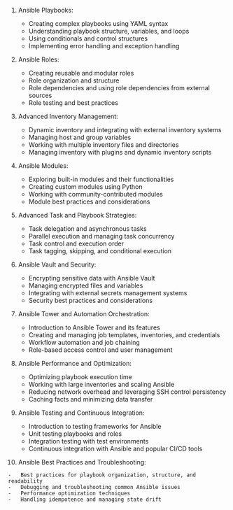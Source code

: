 
1.  Ansible Playbooks:
    -   Creating complex playbooks using YAML syntax
    -   Understanding playbook structure, variables, and loops
    -   Using conditionals and control structures
    -   Implementing error handling and exception handling
    
1.  Ansible Roles:
    
    -   Creating reusable and modular roles
    -   Role organization and structure
    -   Role dependencies and using role dependencies from external sources
    -   Role testing and best practices
3.  Advanced Inventory Management:
    
    -   Dynamic inventory and integrating with external inventory systems
    -   Managing host and group variables
    -   Working with multiple inventory files and directories
    -   Managing inventory with plugins and dynamic inventory scripts
4.  Ansible Modules:
    
    -   Exploring built-in modules and their functionalities
    -   Creating custom modules using Python
    -   Working with community-contributed modules
    -   Module best practices and considerations
5.  Advanced Task and Playbook Strategies:
    
    -   Task delegation and asynchronous tasks
    -   Parallel execution and managing task concurrency
    -   Task control and execution order
    -   Task tagging, skipping, and conditional execution
6.  Ansible Vault and Security:
    
    -   Encrypting sensitive data with Ansible Vault
    -   Managing encrypted files and variables
    -   Integrating with external secrets management systems
    -   Security best practices and considerations
7.  Ansible Tower and Automation Orchestration:
    
    -   Introduction to Ansible Tower and its features
    -   Creating and managing job templates, inventories, and credentials
    -   Workflow automation and job chaining
    -   Role-based access control and user management
8.  Ansible Performance and Optimization:
    
    -   Optimizing playbook execution time
    -   Working with large inventories and scaling Ansible
    -   Reducing network overhead and leveraging SSH control persistency
    -   Caching facts and minimizing data transfer
9.  Ansible Testing and Continuous Integration:
    
    -   Introduction to testing frameworks for Ansible
    -   Unit testing playbooks and roles
    -   Integration testing with test environments
    -   Continuous integration with Ansible and popular CI/CD tools
10.  Ansible Best Practices and Troubleshooting:
    
    -   Best practices for playbook organization, structure, and readability
    -   Debugging and troubleshooting common Ansible issues
    -   Performance optimization techniques
    -   Handling idempotence and managing state drift